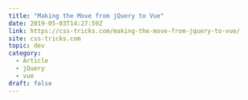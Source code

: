 ```yaml
---
title: "Making the Move from jQuery to Vue"
date: 2019-05-03T14:27:59Z
link: https://css-tricks.com/making-the-move-from-jquery-to-vue/
site: css-tricks.com
topic: dev
category:
  - Article
  - jQuery
  - vue
draft: false
---
```

